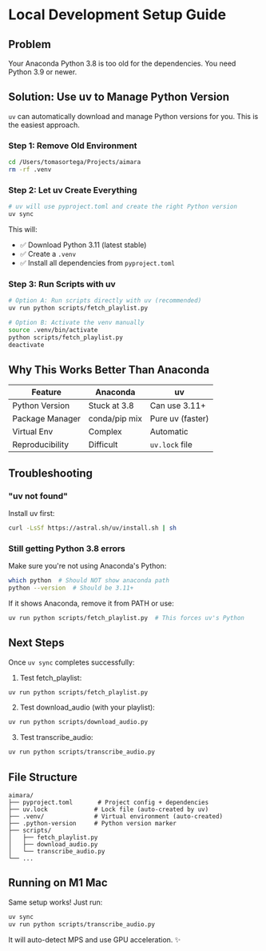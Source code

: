 # Local Development Setup Guide

## Problem
Your Anaconda Python 3.8 is too old for the dependencies. You need Python 3.9 or newer.

## Solution: Use uv to Manage Python Version

`uv` can automatically download and manage Python versions for you. This is the easiest approach.

### Step 1: Remove Old Environment
```bash
cd /Users/tomasortega/Projects/aimara
rm -rf .venv
```

### Step 2: Let uv Create Everything
```bash
# uv will use pyproject.toml and create the right Python version
uv sync
```

This will:
- ✅ Download Python 3.11 (latest stable)
- ✅ Create a `.venv` 
- ✅ Install all dependencies from `pyproject.toml`

### Step 3: Run Scripts with uv
```bash
# Option A: Run scripts directly with uv (recommended)
uv run python scripts/fetch_playlist.py

# Option B: Activate the venv manually
source .venv/bin/activate
python scripts/fetch_playlist.py
deactivate
```

## Why This Works Better Than Anaconda

| Feature | Anaconda | uv |
|---------|----------|-----|
| Python Version | Stuck at 3.8 | Can use 3.11+ |
| Package Manager | conda/pip mix | Pure uv (faster) |
| Virtual Env | Complex | Automatic |
| Reproducibility | Difficult | `uv.lock` file |

## Troubleshooting

### "uv not found"
Install uv first:
```bash
curl -LsSf https://astral.sh/uv/install.sh | sh
```

### Still getting Python 3.8 errors
Make sure you're not using Anaconda's Python:
```bash
which python  # Should NOT show anaconda path
python --version  # Should be 3.11+
```

If it shows Anaconda, remove it from PATH or use:
```bash
uv run python scripts/fetch_playlist.py  # This forces uv's Python
```

## Next Steps

Once `uv sync` completes successfully:

1. Test fetch_playlist:
```bash
uv run python scripts/fetch_playlist.py
```

2. Test download_audio (with your playlist):
```bash
uv run python scripts/download_audio.py
```

3. Test transcribe_audio:
```bash
uv run python scripts/transcribe_audio.py
```

## File Structure

```
aimara/
├── pyproject.toml       # Project config + dependencies
├── uv.lock             # Lock file (auto-created by uv)
├── .venv/              # Virtual environment (auto-created)
├── .python-version     # Python version marker
├── scripts/
│   ├── fetch_playlist.py
│   ├── download_audio.py
│   └── transcribe_audio.py
└── ...
```

## Running on M1 Mac

Same setup works! Just run:
```bash
uv sync
uv run python scripts/transcribe_audio.py
```

It will auto-detect MPS and use GPU acceleration. ✨
